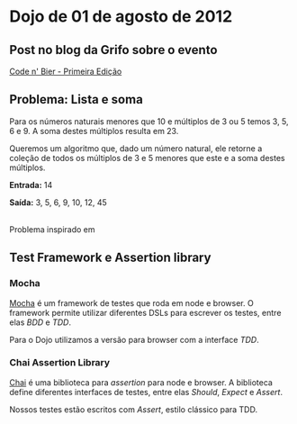 # Dojo de 01 de agosto de 2012

## Post no blog da Grifo sobre o evento
[Code n' Bier - Primeira Edição](//gri.fo/blog/code-n-bier-primeira-edicao)

## Problema: Lista e soma

Para os números naturais menores que 10 e múltiplos de 3 ou 5 temos 3, 5, 6 e 9. A soma destes múltiplos resulta em 23.

Queremos um algoritmo que, dado um número natural, ele retorne a coleção de todos os múltiplos de 3 e 5 menores que este e a soma destes múltiplos.

**Entrada:** 14

**Saída:** 3, 5, 6, 9, 10, 12, 45

<br>
Problema inspirado em <http://projecteuler.net/problem=1>

## Test Framework e Assertion library

### Mocha
[Mocha](//visionmedia.github.com/mocha/) é um framework de testes que roda em node e browser. O framework permite utilizar diferentes DSLs para escrever os testes, entre elas *BDD* e *TDD*.

Para o Dojo utilizamos a versão para browser com a interface *TDD*.


### Chai Assertion Library
[Chai](//chaijs.com/) é uma biblioteca para *assertion* para node e browser. A biblioteca define diferentes interfaces de testes, entre elas *Should*, *Expect* e *Assert*.

Nossos testes estão escritos com *Assert*, estilo clássico para TDD. 
